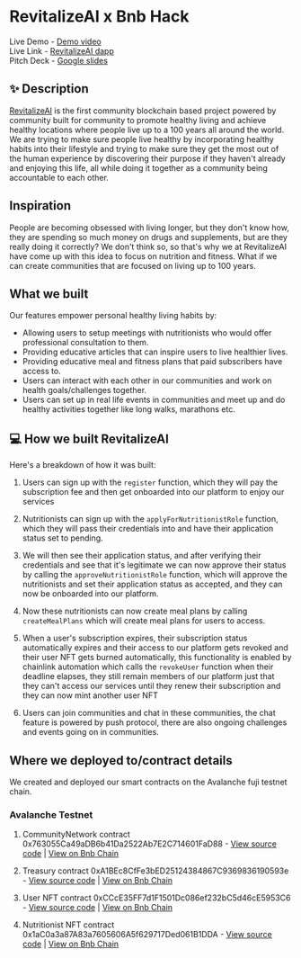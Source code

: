 # RevitalizeAI x Bnb Hack

Live Demo - [Demo video](https://www.loom.com/share/f46d0848b90d4aac89d11e014c7d0f27) <br />
Live Link - [RevitalizeAI dapp](https://revitalizeai.vercel.app/) <br />
Pitch Deck - [Google slides](https://docs.google.com/presentation/d/17ugyPuitUSNnS0WOj0iDY__dNDwvGXNM3Gl82835Rcg/edit?usp=sharing) <br/>

## ✨ Description

[RevitalizeAI](https://revitalizeai.vercel.app/) is the first community blockchain based project powered by community built for community to promote healthy living and achieve healthy locations where people live up to a 100 years all around the world. We are trying to make sure people live healthy by incorporating healthy habits into their lifestyle and trying to make sure they get the most out of the human experience by discovering their purpose if they haven't already and enjoying this life, all while doing it together as a community being accountable to each other.

## Inspiration

People are becoming obsessed with living longer, but they don't know how, they are spending so much money on drugs and supplements, but are they really doing it correctly? We don't think so, so that's why we at RevitalizeAI have come up with this idea to focus on nutrition and fitness. What if we can create communities that are focused on living up to 100 years.

## What we built

Our features empower personal healthy living habits by:

- Allowing users to setup meetings with nutritionists who would offer professional consultation to them.
- Providing educative articles that can inspire users to live healthier lives.
- Providing educative meal and fitness plans that paid subscribers have access to.
- Users can interact with each other in our communities and work on health goals/challenges together.
- Users can set up in real life events in communities and meet up and do healthy activities together like long walks, marathons etc.

## 💻 How we built RevitalizeAI

Here's a breakdown of how it was built:

1. Users can sign up with the `register` function, which they will pay the subscription fee and then get onboarded into our platform to enjoy our services

2. Nutritionists can sign up with the `applyForNutritionistRole` function, which they will pass their credentials into and have their application status set to pending.

3. We will then see their application status, and after verifying their credentials and see that it's legitimate we can now approve their status by calling the `approveNutritionistRole` function, which will approve the nutritionists and set their application status as accepted, and they can now be onboarded into our platform.

4. Now these nutritionists can now create meal plans by calling `createMealPlans` which will create meal plans for users to access.

5. When a user's subscription expires, their subscription status automatically expires and their access to our platform gets revoked and their user NFT gets burned automatically, this functionality is enabled by chainlink automation which calls the `revokeUser` function when their deadline elapses, they still remain members of our platform just that they can't access our services until they renew their subscription and they can now mint another user NFT

6. Users can join communities and chat in these communities, the chat feature is powered by push protocol, there are also ongoing challenges and events going on in communities.

## Where we deployed to/contract details

We created and deployed our smart contracts on the Avalanche fuji testnet chain.

### Avalanche Testnet

1. CommunityNetwork contract 0x763055Ca49aDB6b41Da2522Ab7E2C714601FaD88 - [View source code](https://github.com/degencodebeast/bnb-hack/blob/main/smart-contracts/contracts/CommunityNetwork.sol) | [View on Bnb Chain](https://testnet.bscscan.com/address/0x763055Ca49aDB6b41Da2522Ab7E2C714601FaD88)

2. Treasury contract 0xA1BEc8CfFe3bED25124384867C9369836190593e - [View source code](https://github.com/degencodebeast/bnb-hack/blob/main/smart-contracts/contracts/Treasury.sol) | [View on Bnb Chain](https://testnet.bscscan.com/address/0xA1BEc8CfFe3bED25124384867C9369836190593e)

3. User NFT contract 0xCCcE35FF7d1F1501Dc086ef232bC5d46cE5953C6 - [View source code](https://github.com/degencodebeast/bnb-hack/blob/main/smart-contracts/contracts/UserNFT.sol) | [View on Bnb Chain](https://testnet.bscscan.com/address/0xCCcE35FF7d1F1501Dc086ef232bC5d46cE5953C6)

4. Nutritionist NFT contract 0x1aC0a3a87A83a7605606A5f629717Ded061B1DDA - [View source code](https://github.com/degencodebeast/bnb-hack/blob/main/smart-contracts/contracts/NutritionistNFT.sol) | [View on Bnb Chain](https://testnet.bscscan.com/address/0x1aC0a3a87A83a7605606A5f629717Ded061B1DDA)
